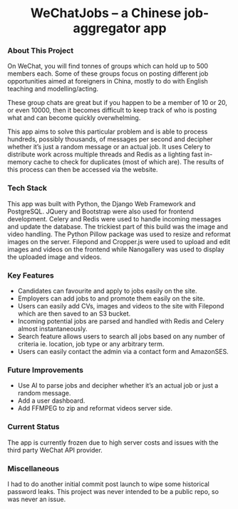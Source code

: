<h1 align="center">WeChatJobs – a Chinese job-aggregator app</h1>

### About This Project
On WeChat, you will find tonnes of groups which can hold up to 500 members each. Some of these groups focus on posting different job opportunities aimed at foreigners in China, mostly to do with English teaching and modelling/acting.

These group chats are great but if you happen to be a member of 10 or 20, or even 10000, then it becomes difficult to keep track of who is posting what and can become quickly overwhelming.

This app aims to solve this particular problem and is able to process hundreds, possibly thousands, of messages per second and decipher whether it’s just a random message or an actual job. 
It uses Celery to distribute work across multiple threads and Redis as a lighting fast in-memory cache to check for duplicates (most of which are). The results of this process can then be accessed via the website.

### Tech Stack
This app was built with Python, the Django Web Framework and PostgreSQL. JQuery and Bootstrap were also used for frontend development. Celery and Redis were used to handle incoming messages and update the database.
The trickiest part of this build was the image and video handling. The Python Pillow package was used to resize and reformat images on the server. Filepond and Cropper.js were used to upload and edit images and videos on the frontend while Nanogallery was used to display the uploaded image and videos.

### Key Features
-	Candidates can favourite and apply to jobs easily on the site.
-	Employers can add jobs to and promote them easily on the site.
-	Users can easily add CVs, images and videos to the site with Filepond which are then saved to an S3 bucket.
-	Incoming potential jobs are parsed and handled with Redis and Celery almost instantaneously.
-	Search feature allows users to search all jobs based on any number of criteria ie. location, job type or any arbitrary term.
-	Users can easily contact the admin via a contact form and AmazonSES.

### Future Improvements
- Use AI to parse jobs and decipher whether it’s an actual job or just a random message.
- Add a user dashboard.
- Add FFMPEG to zip and reformat videos server side. 

### Current Status
The app is currently frozen due to high server costs and issues with the third party WeChat API provider.

### Miscellaneous
I had to do another initial commit post launch to wipe some historical password leaks. This project was never intended to be a public repo, so was never an issue.
